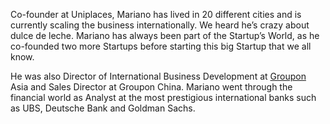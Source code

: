 Co-founder at Uniplaces, Mariano has lived in 20 different cities and is currently scaling the business internationally. We heard he’s crazy about dulce de leche. Mariano has always been part of the Startup’s World, as he co-founded two more Startups before starting this big Startup that we all know.

He was also Director of International Business Development at [Groupon](https://www.groupon.com/) Asia and Sales Director at Groupon China. Mariano went through the financial world as Analyst at the most prestigious international banks such as UBS, Deutsche Bank and Goldman Sachs.
